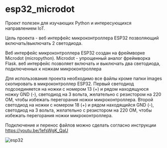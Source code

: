 # esp32_microdot

Проект полезен для изучающих Python и интересующихся направлением IoT.

Цель проекта - веб интерфейс микроконтроллера ESP32 позволяющий включать/выключать 2 светодиода.

Веб интерфейс микроконтроллера ESP32 создан на фреймворке Microdot (micropython).
Microdot - упрощенный аналог фреймворка Flask.
веб интерфейс позволяет включать и выключать два светодиода,
подключенных  к ножкам микроконтроллера

Для использования проекта необходимо все файлы кроме папки images скопировать в микроконтроллер ESP32.
Первый светодиод подсоединяется на ножки с номером 13 (+) и рядом находящуюся ножку  GND (-), светодиод на 3 вольта, желательно с резистором на 220 ОМ, чтобы избежать перегорания ножки микроконтроллера.
Второй светодиод на ножки с номером 18 (+) и рядом находящийся GND (-), светодиод на 3 вольта, желательно с резистором на 220 ОМ, чтобы избежать перегорания ножки микроконтроллера.


Подключение и перенос файлов можно сделать согласно инструкции https://youtu.be/1efsWgK_QaU

![esp32](./images/pic1.jpg)
